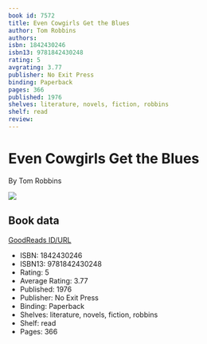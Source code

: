 ```yaml
---
book id: 7572
title: Even Cowgirls Get the Blues
author: Tom Robbins
authors: 
isbn: 1842430246
isbn13: 9781842430248
rating: 5
avgrating: 3.77
publisher: No Exit Press
binding: Paperback
pages: 366
published: 1976
shelves: literature, novels, fiction, robbins
shelf: read
review: 
---
```


# Even Cowgirls Get the Blues

By Tom Robbins

![](https://i.gr-assets.com/images/S/compressed.photo.goodreads.com/books/1336172455l/7572.jpg)

## Book data

[GoodReads ID/URL](https://www.goodreads.com/book/show/7572)

- ISBN: 1842430246
- ISBN13: 9781842430248
- Rating: 5
- Average Rating: 3.77
- Published: 1976
- Publisher: No Exit Press
- Binding: Paperback
- Shelves: literature, novels, fiction, robbins
- Shelf: read
- Pages: 366

